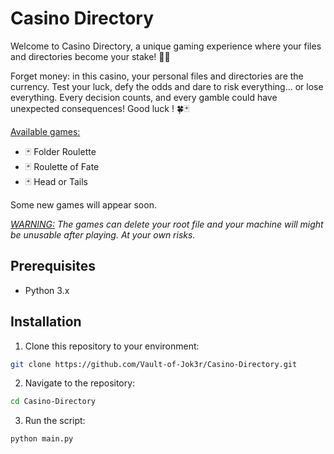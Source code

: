 # Casino Directory

Welcome to Casino Directory, a unique gaming experience where your files and directories become your stake! 🎲💾

Forget money: in this casino, your personal files and directories are the currency. Test your luck, defy the odds and dare to risk everything... or lose everything. Every decision counts, and every gamble could have unexpected consequences! Good luck ! 🍀🃏

<ins>Available games:</ins>

   - 🃏  Folder Roulette
   - 🃏  Roulette of Fate
   - 🃏  Head or Tails

Some new games will appear soon.

*<ins>WARNING:</ins> The games can delete your root file and your machine will might be unusable after playing. At your own risks.*

## Prerequisites

- Python 3.x

## Installation

1. Clone this repository to your environment:

```bash
git clone https://github.com/Vault-of-Jok3r/Casino-Directory.git
```

2. Navigate to the repository:

```bash
cd Casino-Directory
```

3. Run the script:

```bash
python main.py
```
